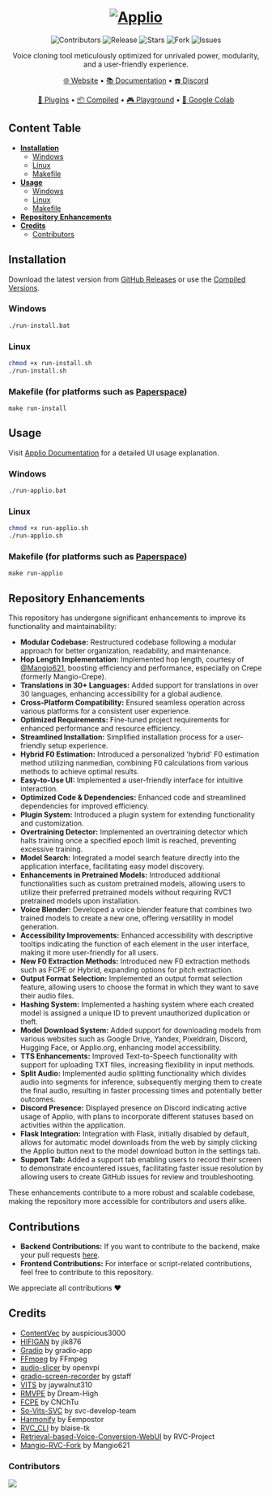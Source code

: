 <h1 align="center">
  <a href="https://applio.org" target="_blank"><img src="https://github.com/Djekz/Applio/assets/133521603/a5cc5c72-ed68-48a5-954f-db9f1dc4e7de" alt="Applio"></a>
</h1>
  
<p align="center">
    <img alt="Contributors" src="https://img.shields.io/github/contributors/iahispano/applio?style=for-the-badge&color=00AA68" />
    <img alt="Release" src="https://img.shields.io/github/release/iahispano/applio?style=for-the-badge&color=00AA68" />
    <img alt="Stars" src="https://img.shields.io/github/stars/iahispano/applio?style=for-the-badge&color=00AA68" />
    <img alt="Fork" src="https://img.shields.io/github/forks/iahispano/applio?style=for-the-badge&color=00AA68" />
    <img alt="Issues" src="https://img.shields.io/github/issues/iahispano/applio?style=for-the-badge&color=00AA68" />
</p>
  
<p align="center">Voice cloning tool meticulously optimized for unrivaled power, modularity, and a user-friendly experience.</p>

<p align="center">
  <a href="https://applio.org" target="_blank">🌐 Website</a>
  •
  <a href="https://docs.applio.org" target="_blank">📚 Documentation</a>
  •
  <a href="https://discord.gg/iahispano" target="_blank">☎️ Discord</a>
</p>

<p align="center">
  <a href="https://github.com/IAHispano/Applio-Plugins" target="_blank">🛒 Plugins</a>
  •
  <a href="https://huggingface.co/IAHispano/Applio/tree/main/Compiled" target="_blank">📦 Compiled</a>
  •
  <a href="https://applio.org/playground" target="_blank">🎮 Playground</a>
  •
  <a href="https://colab.research.google.com/github/iahispano/applio/blob/master/assets/Applio.ipynb" target="_blank">🔎 Google Colab</a>
</p>

## Content Table
- [**Installation**](#installation)
  - [Windows](#windows)
  - [Linux](#linux)
  - [Makefile](#makefile-for-platforms-such-as-paperspace)
- [**Usage**](#usage)
  - [Windows](#windows-1)
  - [Linux](#linux-1)
  - [Makefile](#makefile-for-platforms-such-as-paperspace-1)
- [**Repository Enhancements**](#repository-enhancements)
- [**Credits**](#credits)
  - [Contributors](#contributors)

## Installation
Download the latest version from [GitHub Releases](https://github.com/IAHispano/Applio-RVC-Fork/releases) or use the [Compiled Versions](https://huggingface.co/IAHispano/Applio/tree/main/Compiled).

### Windows
```bash
./run-install.bat
```

### Linux
```bash
chmod +x run-install.sh
./run-install.sh
```

### Makefile (for platforms such as [Paperspace](https://www.paperspace.com/))
```
make run-install
```

## Usage
Visit [Applio Documentation](https://docs.applio.org/) for a detailed UI usage explanation.

### Windows
```bash
./run-applio.bat
```

### Linux
```bash
chmod +x run-applio.sh
./run-applio.sh
```

### Makefile (for platforms such as [Paperspace](https://www.paperspace.com/))
```
make run-applio
```

## Repository Enhancements

This repository has undergone significant enhancements to improve its functionality and maintainability:

- **Modular Codebase:** Restructured codebase following a modular approach for better organization, readability, and maintenance.
- **Hop Length Implementation:** Implemented hop length, courtesy of [@Mangio621](https://github.com/Mangio621/Mangio-RVC-Fork), boosting efficiency and performance, especially on Crepe (formerly Mangio-Crepe).
- **Translations in 30+ Languages:** Added support for translations in over 30 languages, enhancing accessibility for a global audience.
- **Cross-Platform Compatibility:** Ensured seamless operation across various platforms for a consistent user experience.
- **Optimized Requirements:** Fine-tuned project requirements for enhanced performance and resource efficiency.
- **Streamlined Installation:** Simplified installation process for a user-friendly setup experience.
- **Hybrid F0 Estimation:** Introduced a personalized 'hybrid' F0 estimation method utilizing nanmedian, combining F0 calculations from various methods to achieve optimal results.
- **Easy-to-Use UI:** Implemented a user-friendly interface for intuitive interaction.
- **Optimized Code & Dependencies:** Enhanced code and streamlined dependencies for improved efficiency.
- **Plugin System:** Introduced a plugin system for extending functionality and customization.
- **Overtraining Detector:** Implemented an overtraining detector which halts training once a specified epoch limit is reached, preventing excessive training.
- **Model Search:** Integrated a model search feature directly into the application interface, facilitating easy model discovery.
- **Enhancements in Pretrained Models:** Introduced additional functionalities such as custom pretrained models, allowing users to utilize their preferred pretrained models without requiring RVC1 pretrained models upon installation.
- **Voice Blender:** Developed a voice blender feature that combines two trained models to create a new one, offering versatility in model generation.
- **Accessibility Improvements:** Enhanced accessibility with descriptive tooltips indicating the function of each element in the user interface, making it more user-friendly for all users.
- **New F0 Extraction Methods:** Introduced new F0 extraction methods such as FCPE or Hybrid, expanding options for pitch extraction.
- **Output Format Selection:** Implemented an output format selection feature, allowing users to choose the format in which they want to save their audio files.
- **Hashing System:** Implemented a hashing system where each created model is assigned a unique ID to prevent unauthorized duplication or theft.
- **Model Download System:** Added support for downloading models from various websites such as Google Drive, Yandex, Pixeldrain, Discord, Hugging Face, or Applio.org, enhancing model accessibility.
- **TTS Enhancements:** Improved Text-to-Speech functionality with support for uploading TXT files, increasing flexibility in input methods.
- **Split Audio:** Implemented audio splitting functionality which divides audio into segments for inference, subsequently merging them to create the final audio, resulting in faster processing times and potentially better outcomes.
- **Discord Presence:** Displayed presence on Discord indicating active usage of Applio, with plans to incorporate different statuses based on activities within the application.
- **Flask Integration:** Integration with Flask, initially disabled by default, allows for automatic model downloads from the web by simply clicking the Applio button next to the model download button in the settings tab.
- **Support Tab:** Added a support tab enabling users to record their screen to demonstrate encountered issues, facilitating faster issue resolution by allowing users to create GitHub issues for review and troubleshooting.

These enhancements contribute to a more robust and scalable codebase, making the repository more accessible for contributors and users alike.

## Contributions
- **Backend Contributions:** If you want to contribute to the backend, make your pull requests [here](https://github.com/blaise-tk/RVC_CLI).
- **Frontend Contributions:** For interface or script-related contributions, feel free to contribute to this repository.

We appreciate all contributions ❤️

## Credits
- [ContentVec](https://github.com/auspicious3000/contentvec/) by auspicious3000
- [HIFIGAN](https://github.com/jik876/hifi-gan) by jik876
- [Gradio](https://github.com/gradio-app/gradio) by gradio-app
- [FFmpeg](https://github.com/FFmpeg/FFmpeg) by FFmpeg
- [audio-slicer](https://github.com/openvpi/audio-slicer) by openvpi
- [gradio-screen-recorder](https://huggingface.co/spaces/gstaff/gradio-screen-recorder) by gstaff
- [VITS](https://github.com/jaywalnut310/vits) by jaywalnut310
- [RMVPE](https://github.com/Dream-High/RMVPE) by Dream-High
- [FCPE](https://github.com/CNChTu/FCPE) by CNChTu
- [So-Vits-SVC](https://github.com/svc-develop-team/so-vits-svc) by svc-develop-team
- [Harmonify](https://huggingface.co/Eempostor/Harmonify) by Eempostor
- [RVC_CLI](https://github.com/blaise-tk/RVC_CLI) by blaise-tk
- [Retrieval-based-Voice-Conversion-WebUI](https://github.com/RVC-Project/Retrieval-based-Voice-Conversion-WebUI) by RVC-Project
- [Mangio-RVC-Fork](https://github.com/Mangio621/Mangio-RVC-Fork) by Mangio621

### Contributors
<a href="https://github.com/IAHispano/Applio/graphs/contributors" target="_blank">
  <img src="https://contrib.rocks/image?repo=IAHispano/Applio" />
</a>
